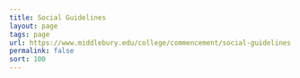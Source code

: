 ```yaml
---
title: Social Guidelines
layout: page
tags: page
url: https://www.middlebury.edu/college/commencement/social-guidelines
permalink: false
sort: 100
---
```

